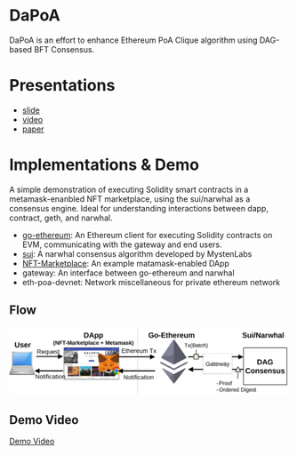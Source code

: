# DaPoA
DaPoA is an effort to enhance Ethereum PoA Clique algorithm using DAG-based BFT Consensus.

# Presentations
- [slide](./ICBC2024_presentationv_final.pdf)
- [video](preparing)
- [paper](preparing)

# Implementations & Demo
A simple demonstration of executing Solidity smart contracts in a metamask-enanbled NFT marketplace, using the sui/narwhal as a consensus engine. Ideal for understanding interactions between dapp, contract, geth, and narwhal. 

- [go-ethereum](https://github.com/ethereum/go-ethereum): An Ethereum client for executing Solidity contracts on EVM, communicating with the gateway and end users. 
- [sui](https://github.com/MystenLabs/sui/tree/main/narwhal): A narwhal consensus algorithm developed by MystenLabs 
- [NFT-Marketplace](https://github.com/BravoNatalie/NFT-Marketplace): An example matamask-enabled DApp 
- gateway: An interface between go-ethereum and narwhal 
- eth-poa-devnet: Network miscellaneous for private ethereum network

## Flow
![Flow](./figs/solidity-narwhal-flow.png)

## Demo Video 
[Demo Video](https://youtu.be/GzcjNMDDeUE)











 




